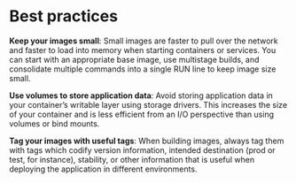 # Best practices
**Keep your images small**: Small images are faster to pull over the network and faster to load into memory when starting containers or services. You can start with an appropriate base image, use multistage builds, and consolidate multiple commands into a single RUN line to keep image size small.

**Use volumes to store application data**: Avoid storing application data in your container’s writable layer using storage drivers. This increases the size of your container and is less efficient from an I/O perspective than using volumes or bind mounts.

**Tag your images with useful tags**: When building images, always tag them with tags which codify version information, intended destination (prod or test, for instance), stability, or other information that is useful when deploying the application in different environments.